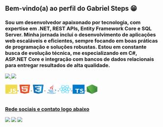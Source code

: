 ## Bem-vindo(a) ao perfil do Gabriel Steps 😁

### Sou um desenvolvedor apaixonado por tecnologia, com expertise em .NET, REST APIs, Entity Framework Core e SQL Server. Minha jornada inclui o desenvolvimento de aplicações web escaláveis e eficientes, sempre focando em boas práticas de programação e soluções robustas. Estou em constante busca de evolução técnica, me especializando em C#, ASP.NET Core e integração com bancos de dados relacionais para entregar resultados de alta qualidade.
 <div>
   <a href="https://github.com/Gabriel-Steps">
   <img height="180em" src="https://github-readme-stats.vercel.app/api?username=Gabriel-Steps&show_icons=true&theme=synthwave&include_all_commits=true&count_private=true"/>
   <img height="180em" src="https://github-readme-stats.vercel.app/api/top-langs/?username=Gabriel-Steps&layout=compact&langs_count=6&theme=synthwave"/>
</div>
    
<div style="display: inline_block"><br>
  <img align="center" alt="Js" height="30" width="40" src="https://raw.githubusercontent.com/devicons/devicon/master/icons/javascript/javascript-plain.svg">
  <img align="center" alt="HTML" height="30" width="40" src="https://raw.githubusercontent.com/devicons/devicon/master/icons/html5/html5-original.svg">
  <img align="center" alt="CSS" height="30" width="40" src="https://raw.githubusercontent.com/devicons/devicon/master/icons/css3/css3-original.svg">
  <img align="center" alt="JAVA" height="30" width="40" src="https://raw.githubusercontent.com/devicons/devicon/master/icons/java/java-original.svg">
  <img align="center" alt="REACT" height="30" width="40" src="https://raw.githubusercontent.com/devicons/devicon/master/icons/react/react-original.svg">
  <img align="center" alt="TYPESCRIPTY" height="30" width="40" src="https://raw.githubusercontent.com/devicons/devicon/master/icons/typescript/typescript-original.svg">
  <img align="center" alt="NODE" height="30" width="40" src="https://raw.githubusercontent.com/devicons/devicon/master/icons/nodejs/nodejs-original.svg">
</div>
 
<br>
 
### Rede sociais e contato logo abaixo
 
<div> 
 <a href="https://discord.com/users/738461137762386001" target="_blank"><img src="https://img.shields.io/badge/Discord-7289DA?style=for-the-badge&logo=discord&logoColor=white" target="_blank"></a> 
  <a href = "mailto:gabrielpassosfrancisco@gmail.com"><img src="https://img.shields.io/badge/-Gmail-%23333?style=for-the-badge&logo=gmail&logoColor=white" target="_blank"></a>
  <a href="www.linkedin.com/in/gabriel-passos-francisco-3713a4277" target="_blank"><img src="https://img.shields.io/badge/-LinkedIn-%230077B5?style=for-the-badge&logo=linkedin&logoColor=white" target="_blank"></a>
</div>
